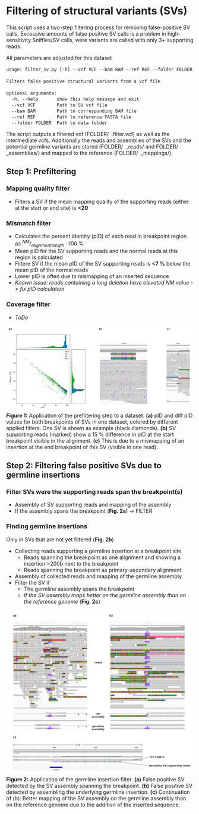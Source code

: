 # Filtering of structural variants (SVs)
This script uses a two-step filtering process for removing false-positive SV calls. Excessive amounts of false positive SV calls is a problem in high-sensitivity Sniffles/SV calls, were variants are called with only 3+ supporting reads.

All parameters are adjusted for this dataset

```
usage: filter_sv.py [-h] --vcf VCF --bam BAM --ref REF --folder FOLDER

Filters false positive structural variants from a vcf file

optional arguments:
  -h, --help       show this help message and exit
  --vcf VCF        Path to SV vcf file
  --bam BAM        Path to corresponding BAM file
  --ref REF        Path to reference FASTA file
  --folder FOLDER  Path to data folder
```

The script outputs a filtered vcf (FOLDER/` `.filter.vcf) as well as the intermediate vcfs. Additionally the reads and assemblies of the SVs and the potential germline variants are stored (FOLDER/` `_reads/ and FOLDER/` `_assemblies/) and mapped to the reference (FOLDER/` `_mappings/).

## Step 1: Prefiltering
### Mapping quality filter
- Filters a SV if the mean mapping quality of the supporting reads (either at the start or end site) is **<20**
### Mismatch filter
- Calculates the percent identity (pID) of each read in breakpoint region as $^{NM}/_{alignmentlength} \cdot 100$ %
- Mean pID for the SV supporting reads and the normal reads at this region is calculated
- Filtere SV if the mean pID of the SV supporting reads is **<7 %** below the mean pID of the normal reads
- Lower pID is often due to mismapping of an inserted sequence
- *Known issue: reads containing a long deletion have elevated NM value -> fix pID calculation*

### Coverage filter
- *ToDo*

![pID_Filter](images/pID_Filter.jpg)
**Figure 1:** Application of the prefiltering step to a dataset. **(a)** pID and diff pID values for both breakpoints of SVs in one dataset, colored by different applied filters. One SV is shown as example (black diamonds). **(b)** SV supporting reads (marked) show a 15 % difference in pID at the start breakpoint visible in the alignment. **(c)** This is due to a mismapping of an insertion at the end breakpoint of this SV (visible in one read).

## Step 2: Filtering false positive SVs due to germline insertions
### Filter SVs were the supporting reads span the breakpoint(s)
- Assembly of SV supporting reads and mapping of the assembly
- If the assembly spans the breakpoint (**Fig. 2a**) -> FILTER
### Finding germline insertions
Only in SVs that are not yet filtered (**Fig. 2b**)
- Collecting reads supporting a germline insertion at a breakpoint site
  - Reads spanning the breakpoint as one alignment and showing a insertion >200b next to the breakpoint
  - Reads spanning the breakpoint as primary-secondary alignment
- Assembly of collected reads and mapping of the germline assembly
- Filter the SV if
  - The germline assembly spans the breakpoint
  - *If the SV assembly maps better on the germline assembly than on the reference genome* (**Fig. 2c**)

![germline_Filter](images/germline_Filter.jpg)
**Figure 2:** Application of the germline insertion filter. **(a)** False positive SV detected by the SV assembly spanning the breakpoint. **(b)** False positive SV detected by assembling the underlying germline insertion. **(c)** Continuation of (b): Better mapping of the SV assembly on the germline assembly than on the reference genome due to the addition of the inserted sequence.
